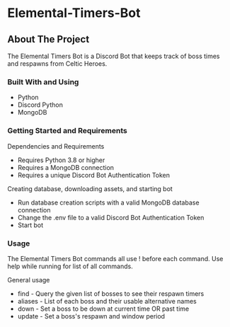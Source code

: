 # Elemental-Timers-Bot
## About The Project

The Elemental Timers Bot is a Discord Bot that keeps track of boss times and respawns from Celtic Heroes. 


### Built With and Using

* Python
* Discord Python
* MongoDB


### Getting Started and Requirements
Dependencies and Requirements
* Requires Python 3.8 or higher
* Requires a MongoDB connection
* Requires a unique Discord Bot Authentication Token

Creating database, downloading assets, and starting bot
* Run database creation scripts with a valid MongoDB database connection
* Change the .env file to a valid Discord Bot Authentication Token
* Start bot

### Usage
The Elemental Timers Bot commands all use ! before each command. Use help while running for list of all commands.

General usage
* find - Query the given list of bosses to see their respawn timers
* aliases - List of each boss and their usable alternative names
* down - Set a boss to be down at current time OR past time
* update - Set a boss's respawn and window period



